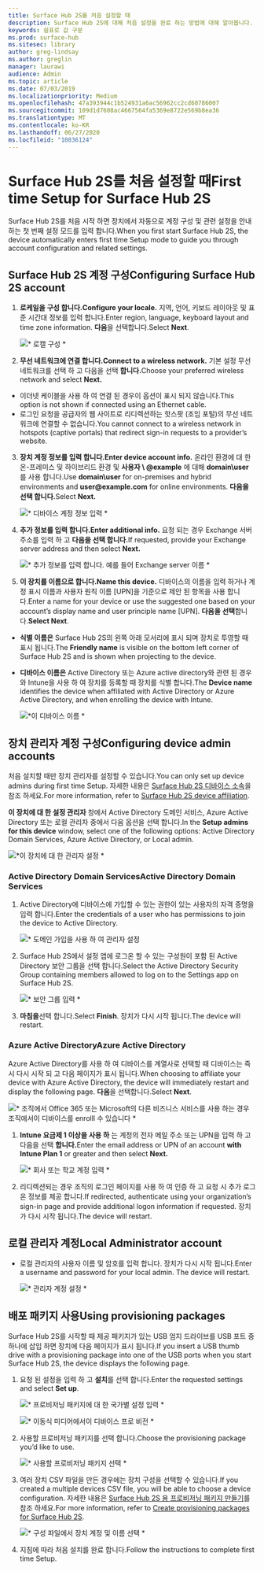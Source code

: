 ```yaml
---
title: Surface Hub 2S를 처음 설정할 때
description: Surface Hub 2S에 대해 처음 설정을 완료 하는 방법에 대해 알아봅니다.
keywords: 쉼표로 값 구분
ms.prod: surface-hub
ms.sitesec: library
author: greg-lindsay
ms.author: greglin
manager: laurawi
audience: Admin
ms.topic: article
ms.date: 07/03/2019
ms.localizationpriority: Medium
ms.openlocfilehash: 47a393944c1b524931a6ac56962cc2cd60786007
ms.sourcegitcommit: 109d1d7608ac4667564fa5369e8722e569b8ea36
ms.translationtype: MT
ms.contentlocale: ko-KR
ms.lasthandoff: 06/27/2020
ms.locfileid: "10836124"
---
```

# <span data-ttu-id="d0800-104">Surface Hub 2S를 처음 설정할 때</span><span class="sxs-lookup"><span data-stu-id="d0800-104">First time Setup for Surface Hub 2S</span></span>

<span data-ttu-id="d0800-105">Surface Hub 2S를 처음 시작 하면 장치에서 자동으로 계정 구성 및 관련 설정을 안내 하는 첫 번째 설정 모드를 입력 합니다.</span><span class="sxs-lookup"><span data-stu-id="d0800-105">When you first start Surface Hub 2S, the device automatically enters first time Setup mode to guide you through account configuration and related settings.</span></span>

## <span data-ttu-id="d0800-106">Surface Hub 2S 계정 구성</span><span class="sxs-lookup"><span data-stu-id="d0800-106">Configuring Surface Hub 2S account</span></span>

1. **<span data-ttu-id="d0800-107">로케일을 구성 합니다.</span><span class="sxs-lookup"><span data-stu-id="d0800-107">Configure your locale.</span></span>** <span data-ttu-id="d0800-108">지역, 언어, 키보드 레이아웃 및 표준 시간대 정보를 입력 합니다.</span><span class="sxs-lookup"><span data-stu-id="d0800-108">Enter region, language, keyboard layout and time zone information.</span></span> <span data-ttu-id="d0800-109">**다음**을 선택합니다.</span><span class="sxs-lookup"><span data-stu-id="d0800-109">Select **Next**.</span></span>

   ![\* 로캘 구성 \*](images/sh2-run1.png) <br>
1. **<span data-ttu-id="d0800-111">무선 네트워크에 연결 합니다.</span><span class="sxs-lookup"><span data-stu-id="d0800-111">Connect  to a wireless network.</span></span>** <span data-ttu-id="d0800-112">기본 설정 무선 네트워크를 선택 하 고 다음을 선택 **합니다.**</span><span class="sxs-lookup"><span data-stu-id="d0800-112">Choose your preferred wireless network and select **Next.**</span></span>

- <span data-ttu-id="d0800-113">이더넷 케이블을 사용 하 여 연결 된 경우이 옵션이 표시 되지 않습니다.</span><span class="sxs-lookup"><span data-stu-id="d0800-113">This option is not shown if connected using an Ethernet cable.</span></span>
- <span data-ttu-id="d0800-114">로그인 요청을 공급자의 웹 사이트로 리디렉션하는 핫스팟 (조임 포털)의 무선 네트워크에 연결할 수 없습니다.</span><span class="sxs-lookup"><span data-stu-id="d0800-114">You cannot connect to a wireless network in hotspots (captive portals) that redirect sign-in requests to a provider’s website.</span></span>

3. **<span data-ttu-id="d0800-115">장치 계정 정보를 입력 합니다.</span><span class="sxs-lookup"><span data-stu-id="d0800-115">Enter device account info.</span></span>** <span data-ttu-id="d0800-116">온라인 환경에 대 한 온-프레미스 및 하이브리드 환경 및 **사용자 \ @example** 에 대해 **domain\user** 를 사용 합니다.</span><span class="sxs-lookup"><span data-stu-id="d0800-116">Use **domain\user** for on-premises and hybrid environments and **user\@example.com** for online environments.</span></span> <span data-ttu-id="d0800-117">**다음을 선택 합니다.**</span><span class="sxs-lookup"><span data-stu-id="d0800-117">Select **Next.**</span></span>

   ![\* 디바이스 계정 정보 입력 \*](images/sh2-run2.png) <br>
1. **<span data-ttu-id="d0800-119">추가 정보를 입력 합니다.</span><span class="sxs-lookup"><span data-stu-id="d0800-119">Enter additional info.</span></span>** <span data-ttu-id="d0800-120">요청 되는 경우 Exchange 서버 주소를 입력 하 고 **다음을 선택 합니다.**</span><span class="sxs-lookup"><span data-stu-id="d0800-120">If requested, provide your Exchange server address and then select **Next.**</span></span>

    ![\* 추가 정보를 입력 합니다. 예를 들어 Exchange server 이름 \*](images/sh2-run3.png) <br>

1. **<span data-ttu-id="d0800-122">이 장치를 이름으로 합니다.</span><span class="sxs-lookup"><span data-stu-id="d0800-122">Name this device.</span></span>** <span data-ttu-id="d0800-123">디바이스의 이름을 입력 하거나 계정 표시 이름과 사용자 원칙 이름 [UPN]을 기준으로 제안 된 항목을 사용 합니다.</span><span class="sxs-lookup"><span data-stu-id="d0800-123">Enter a name for your device or use the suggested one based on your account’s display name and user principle name [UPN].</span></span> <span data-ttu-id="d0800-124">**다음을 선택**합니다.</span><span class="sxs-lookup"><span data-stu-id="d0800-124">**Select Next**.</span></span>

- <span data-ttu-id="d0800-125">**식별 이름은** Surface Hub 2S의 왼쪽 아래 모서리에 표시 되며 장치로 투영할 때 표시 됩니다.</span><span class="sxs-lookup"><span data-stu-id="d0800-125">The **Friendly name** is visible on the bottom left corner of Surface Hub 2S and is shown when projecting to the device.</span></span>

- <span data-ttu-id="d0800-126">**디바이스 이름은** Active Directory 또는 Azure active directory와 관련 된 경우와 Intune을 사용 하 여 장치를 등록할 때 장치를 식별 합니다.</span><span class="sxs-lookup"><span data-stu-id="d0800-126">The **Device name** identifies the device when affiliated with Active Directory or Azure Active Directory, and when enrolling the device with Intune.</span></span>

  ![\*이 디바이스 이름 \*](images/sh2-run4.png) <br>
 
## <span data-ttu-id="d0800-128">장치 관리자 계정 구성</span><span class="sxs-lookup"><span data-stu-id="d0800-128">Configuring device admin accounts</span></span>

<span data-ttu-id="d0800-129">처음 설치할 때만 장치 관리자를 설정할 수 있습니다.</span><span class="sxs-lookup"><span data-stu-id="d0800-129">You can only set up device admins during first time Setup.</span></span> <span data-ttu-id="d0800-130">자세한 내용은 [Surface Hub 2S 디바이스 소속](https://docs.microsoft.com/surface-hub/surface-hub-2s-prepare-environment#device-affiliation)을 참조 하세요.</span><span class="sxs-lookup"><span data-stu-id="d0800-130">For more information, refer to [Surface Hub 2S device affiliation](https://docs.microsoft.com/surface-hub/surface-hub-2s-prepare-environment#device-affiliation).</span></span>

 <span data-ttu-id="d0800-131">**이 장치에 대 한 설정 관리자** 창에서 Active Directory 도메인 서비스, Azure Active Directory 또는 로컬 관리자 중에서 다음 옵션을 선택 합니다.</span><span class="sxs-lookup"><span data-stu-id="d0800-131">In the **Setup admins for this device** window, select one of the following options: Active Directory Domain Services, Azure Active Directory, or Local admin.</span></span>

   ![\*이 장치에 대 한 관리자 설정 \*](images/sh2-run5.png) <br>

### <span data-ttu-id="d0800-133">Active Directory Domain Services</span><span class="sxs-lookup"><span data-stu-id="d0800-133">Active Directory Domain Services</span></span>

1. <span data-ttu-id="d0800-134">Active Directory에 디바이스에 가입할 수 있는 권한이 있는 사용자의 자격 증명을 입력 합니다.</span><span class="sxs-lookup"><span data-stu-id="d0800-134">Enter the credentials of a user who has permissions to join the device to Active Directory.</span></span>

    ![\* 도메인 가입을 사용 하 여 관리자 설정](images/sh2-run6.png) <br>

2. <span data-ttu-id="d0800-136">Surface Hub 2S에서 설정 앱에 로그온 할 수 있는 구성원이 포함 된 Active Directory 보안 그룹을 선택 합니다.</span><span class="sxs-lookup"><span data-stu-id="d0800-136">Select the Active Directory Security Group containing members allowed to log on to the Settings app on Surface Hub 2S.</span></span>

    ![\* 보안 그룹 입력 \*](images/sh2-run7.png) <br>
1. <span data-ttu-id="d0800-138">**마침을**선택 합니다.</span><span class="sxs-lookup"><span data-stu-id="d0800-138">Select **Finish**.</span></span> <span data-ttu-id="d0800-139">장치가 다시 시작 됩니다.</span><span class="sxs-lookup"><span data-stu-id="d0800-139">The device will restart.</span></span>

### <span data-ttu-id="d0800-140">Azure Active Directory</span><span class="sxs-lookup"><span data-stu-id="d0800-140">Azure Active Directory</span></span>

<span data-ttu-id="d0800-141">Azure Active Directory를 사용 하 여 디바이스를 계열사로 선택할 때 디바이스는 즉시 다시 시작 되 고 다음 페이지가 표시 됩니다.</span><span class="sxs-lookup"><span data-stu-id="d0800-141">When choosing to affiliate your device with Azure Active Directory, the device will immediately restart and display the following page.</span></span> <span data-ttu-id="d0800-142">**다음**을 선택합니다.</span><span class="sxs-lookup"><span data-stu-id="d0800-142">Select **Next**.</span></span>

![\* 조직에서 Office 365 또는 Microsoft의 다른 비즈니스 서비스를 사용 하는 경우 조직에서이 디바이스를 enrolll 수 있습니다 \*](images/sh2-run8.png) <br>

1. <span data-ttu-id="d0800-144">**Intune 요금제 1 이상을 사용 하** 는 계정의 전자 메일 주소 또는 UPN을 입력 하 고 다음을 선택 **합니다.**</span><span class="sxs-lookup"><span data-stu-id="d0800-144">Enter the email address or UPN of an account **with Intune Plan 1** or greater and then select **Next.**</span></span>

    ![\* 회사 또는 학교 계정 입력 \*](images/sh2-run9.png) <br>

2. <span data-ttu-id="d0800-146">리디렉션되는 경우 조직의 로그인 페이지를 사용 하 여 인증 하 고 요청 시 추가 로그온 정보를 제공 합니다.</span><span class="sxs-lookup"><span data-stu-id="d0800-146">If redirected, authenticate using your organization’s sign-in page and provide additional logon information if requested.</span></span> <span data-ttu-id="d0800-147">장치가 다시 시작 됩니다.</span><span class="sxs-lookup"><span data-stu-id="d0800-147">The device will restart.</span></span>

## <span data-ttu-id="d0800-148">로컬 관리자 계정</span><span class="sxs-lookup"><span data-stu-id="d0800-148">Local Administrator account</span></span>

- <span data-ttu-id="d0800-149">로컬 관리자의 사용자 이름 및 암호를 입력 합니다. 장치가 다시 시작 됩니다.</span><span class="sxs-lookup"><span data-stu-id="d0800-149">Enter a username and password for your local admin. The device will restart.</span></span>

     ![\* 관리자 계정 설정 \*](images/sh2-run10.png) <br>
 
## <span data-ttu-id="d0800-151">배포 패키지 사용</span><span class="sxs-lookup"><span data-stu-id="d0800-151">Using provisioning packages</span></span>

<span data-ttu-id="d0800-152">Surface Hub 2S를 시작할 때 제공 패키지가 있는 USB 엄지 드라이브를 USB 포트 중 하나에 삽입 하면 장치에 다음 페이지가 표시 됩니다.</span><span class="sxs-lookup"><span data-stu-id="d0800-152">If you insert a USB thumb drive with a provisioning package into one of the USB ports when you start Surface Hub 2S, the device displays the following page.</span></span>

1. <span data-ttu-id="d0800-153">요청 된 설정을 입력 하 고 **설치**를 선택 합니다.</span><span class="sxs-lookup"><span data-stu-id="d0800-153">Enter the requested settings and select **Set up**.</span></span>

    ![\* 프로비저닝 패키지에 대 한 국가별 설정 입력 \*](images/sh2-run11.png) <br>

    ![\* 이동식 미디어에서이 디바이스 프로 비전 \*](images/sh2-run12.png) <br>
2. <span data-ttu-id="d0800-156">사용할 프로비저닝 패키지를 선택 합니다.</span><span class="sxs-lookup"><span data-stu-id="d0800-156">Choose the provisioning package you’d like to use.</span></span>

   ![\* 사용할 프로비저닝 패키지 선택 \*](images/sh2-run13.png) <br>

3. <span data-ttu-id="d0800-158">여러 장치 CSV 파일을 만든 경우에는 장치 구성을 선택할 수 있습니다.</span><span class="sxs-lookup"><span data-stu-id="d0800-158">If you created a multiple devices CSV file, you will be able to choose a device configuration.</span></span> <span data-ttu-id="d0800-159">자세한 내용은 [Surface Hub 2S 용 프로비저닝 패키지 만들기](https://docs.microsoft.com/surface-hub/surface-hub-2s-deploy#provisioning-multiple-devices-csv-file)를 참조 하세요.</span><span class="sxs-lookup"><span data-stu-id="d0800-159">For more information, refer to [Create provisioning packages for Surface Hub 2S](https://docs.microsoft.com/surface-hub/surface-hub-2s-deploy#provisioning-multiple-devices-csv-file).</span></span>


    ![\* 구성 파일에서 장치 계정 및 이름 선택 \*](images/sh2-run14.png) <br>

4. <span data-ttu-id="d0800-161">지침에 따라 처음 설치를 완료 합니다.</span><span class="sxs-lookup"><span data-stu-id="d0800-161">Follow the instructions to complete first time Setup.</span></span>
